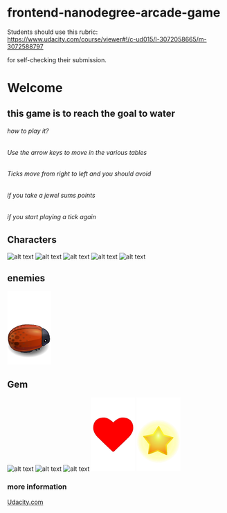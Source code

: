 frontend-nanodegree-arcade-game
===============================

Students should use this rubric: https://www.udacity.com/course/viewer#!/c-ud015/l-3072058665/m-3072588797

for self-checking their submission.

#  Welcome
## this game is to reach the goal to water

###### how to play it?
###### Use the arrow keys to move in the various tables
###### Ticks move from right to left and you should avoid
###### if you take a jewel sums points
###### if you start playing a tick again

## Characters
![alt text](https://github.com/udacity/frontend-nanodegree-arcade-game/blob/master/images/char-boy.png "Logo char-boy")
![alt text](https://github.com/udacity/frontend-nanodegree-arcade-game/blob/master/images/char-cat-girl.png "Logo char-cat-girl")
![alt text](https://github.com/udacity/frontend-nanodegree-arcade-game/blob/master/images/char-horn-girl.png "Logo char-horn-girl")
![alt text](https://github.com/udacity/frontend-nanodegree-arcade-game/blob/master/images/char-pink-girl.png "Logo char-cat-girl")
![alt text](https://github.com/udacity/frontend-nanodegree-arcade-game/blob/master/images/char-princess-girl.png "Logo char-princess-girl")

## enemies
![alt text](https://github.com/udacity/frontend-nanodegree-arcade-game/blob/master/images/enemy-bug.png "Logo enemy-bug")
## Gem
![alt text](https://github.com/udacity/frontend-nanodegree-arcade-game/blob/master/images/Gem%20Blue.png "Logo Gem Blue")
![alt text](https://github.com/udacity/frontend-nanodegree-arcade-game/blob/master/images/Gem%20Green.png "Logo Gem green")
![alt text](https://github.com/udacity/frontend-nanodegree-arcade-game/blob/master/images/Gem%20Orange.png "Logo Gem Orange")
![alt text](https://github.com/udacity/frontend-nanodegree-arcade-game/blob/master/images/Heart.png "Logo Heart")
![alt text](https://github.com/udacity/frontend-nanodegree-arcade-game/blob/master/images/Star.png "Logo Heart")

### more information
[Udacity.com](https://www.udacity.com/)
